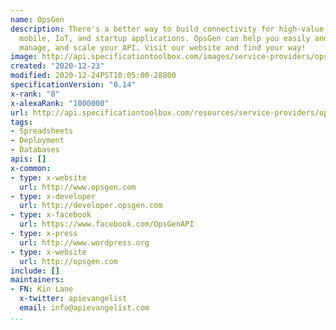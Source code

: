 ```yaml
---
name: OpsGen
description: There's a better way to build connectivity for high-value enterprise,
  mobile, IoT, and startup applications. OpsGen can help you easily and rapidly create,
  manage, and scale your API. Visit our website and find your way!
image: http://api.specificationtoolbox.com/images/service-providers/opsgen.jpg
created: "2020-12-23"
modified: 2020-12-24PST10:05:00-28800
specificationVersion: "0.14"
x-rank: "8"
x-alexaRank: "1000000"
url: http://api.specificationtoolbox.com/resources/service-providers/opsgen/
tags:
- Spreadsheets
- Deployment
- Databases
apis: []
x-common:
- type: x-website
  url: http://www.opsgen.com
- type: x-developer
  url: http://developer.opsgen.com
- type: x-facebook
  url: https://www.facebook.com/OpsGenAPI
- type: x-press
  url: http://www.wordpress.org
- type: x-website
  url: http://opsgen.com
include: []
maintainers:
- FN: Kin Lane
  x-twitter: apievangelist
  email: info@apievangelist.com
...
```

